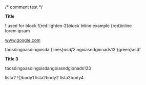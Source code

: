 ﻿
/*
    comment test
*/

**Title**

! used for block !{red lighten-2}*block* 
Inline example {red}inline  
lorem ipsum 

www.google.com  

taosdingoasdingoisda {lines}*asdf2* ngoiasndgionads12 {green}asdf


**Title 3**

taosdingoasdingoisdangoiasndgionads123




<!--  lista 2  -->

lista2 !{}body1
lista2body2
lista2body4